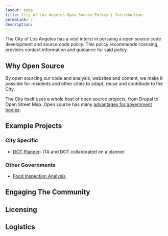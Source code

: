```yaml
---
layout: page
title: City of Los Angeles Open Source Policy | Introduction
permalink: /
description: 
---
```


The City of Los Angeles has a vest interst in persuing a open source code development and source code policy. This policy recommends licensing, provides contact information and guidance for said policy. 

## Why Open Source 
By open sourcing our code and analysis, websites and content, we make it possible for residents and other cities to adapt, reuse and contribute to the City. 

The City itself uses a whole host of open source projects, from Drupal to Open Street Map. Open source has many [advantages for government bodies](http://www.govtech.com/opinion/6-Benefits-of-Using-Open-Source-Software-in-Government.html). 

## Example Projects 
### City Specific 
* [DOT Planner](https://github.com/datala/dot-planner)- ITA and DOT collaborated on a planner 

### Other Governments
* [Food Inspection Analysis](https://github.com/Chicago/food-inspections-evaluation)




## Engaging The Community 

## Licensing

## Logistics 
